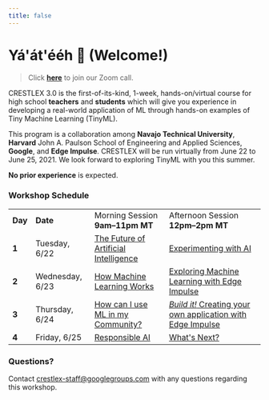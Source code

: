 ```yaml
---
title: false
---
```


# Yá'át'ééh 👋 (Welcome!)

>Click **[here](https://www.google.com)** to join our Zoom call.

CRESTLEX 3.0 is the first-of-its-kind, 1-week, hands-on/virtual course for high school **teachers** and **students** which will give you experience in developing a real-world application of ML through hands-on examples of Tiny Machine Learning (TinyML).  

This program is a collaboration among **Navajo Technical University**, **Harvard** John A. Paulson School of Engineering and Applied Sciences, **Google**, and **Edge Impulse**.  CRESTLEX will be run virtually from June 22 to June 25, 2021. We look forward to exploring TinyML with you this summer.

<div class="message">
<b>No prior experience</b> is expected.
</div>

### Workshop Schedule

<table>
  <!-- <thead>
    <tr>
      <th>Day</th>
      <th>Date</th>
      <th>Morning Session<br><b>9am–11pm MT</b></th>
      <th>Afternoon Session<br><b>12pm–2pm MT</b></th>
    </tr>
  </thead> -->
  <tbody>
    <tr>
      <td><b>Day</b></td>
      <td><b>Date</b></td>
      <td>Morning Session<br><b>9am–11pm MT</b></td>
      <td>Afternoon Session<br><b>12pm–2pm MT</b></td>
    </tr>
    <tr>
      <td><b>1</b></td>
      <td>Tuesday, 6/22</td>
      <td><a href="{{ site.baseurl }}/curriculum/1/future">The Future of Artificial Intelligence</a></td>
      <td><a href="{{ site.baseurl }}/curriculum/1/experiment">Experimenting with AI</a></td>
    </tr>
    <tr>
      <td><b>2</b></td>
      <td>Wednesday, 6/23</td>
      <td><a href="{{ site.baseurl }}/curriculum/2/ml">How Machine Learning Works</a></td>
      <td><a href="{{ site.baseurl }}/curriculum/2/pretrained">Exploring Machine Learning with Edge Impulse</a></td>
    </tr>
    <tr>
      <td><b>3</b></td>
      <td>Thursday, 6/24</td>
      <td><a href="{{ site.baseurl }}/curriculum/3/community">How can I use ML in my Community?</a></td>
      <td><a href="{{ site.baseurl }}/curriculum/3/impulse"><i>Build it!</i> Creating your own application with Edge Impulse</a></td>
    </tr>
    <tr>
      <td><b>4</b></td>
      <td>Friday, 6/25</td>
      <td><a href="{{ site.baseurl }}/curriculum/4/responsible">Responsible AI</a></td>
      <td><a href="{{ site.baseurl }}/curriculum/4/next">What's Next?</a></td>
    </tr>
  </tbody>
</table>

### Questions?
Contact [crestlex-staff@googlegroups.com](mailto:crestlex-staff@googlegroups.com) with any questions regarding this workshop. 



<!-- TinyML is a cutting-edge field that brings the transformative power of machine learning (ML) to small low-power computing devices. This course will expose participants to the applications, algorithms, hardware, and software of TinyML.

*Are you curious about how Artificial Intelligence (AI) can be used to improve your everyday life? Do you ever wonder how your cell phone understands and responds to a question that you ask it? Have you heard the term Artificial Intelligence (AI), or Machine Learning (ML), but aren’t sure about possible uses of ML or AI, or how you might prepare for a career in this field?*

Participants will learn how to use the [Edge Impulse platform](https://www.edgeimpulse.com/) to quickly and easily, collect data, train their own machine learning models, and deploy those models on their own mobile phones! -->

